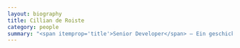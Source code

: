 ```yaml
---
layout: biography
title: Cillian de Roiste
category: people
summary: "<span itemprop='title'>Senior Developer</span> — Ein geschickter, kontinuierlicher Integration-Tester, Python-Veteran, eklektischer Digitalist und leidenschaftlicher Nix-Enthusiast."
---
```


